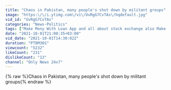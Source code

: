 ```yaml
---
title: "Chaos in Pakistan, many people's shot down by militant groups"
image: "https:\/\/i.ytimg.com\/vi\/UvRgG7CvTAs\/hqdefault.jpg"
vid_id: "UvRgG7CvTAs"
categories: "News-Politics"
tags: ["Make Mony With Loan App and all about stock exchange also Make Mony Online"]
date: "2021-10-01T21:00:35+03:00"
vid_date: "2021-10-01T14:30:02Z"
duration: "PT8M36S"
viewcount: "5232"
likeCount: "231"
dislikeCount: "13"
channel: "Only News 24x7"
---
```

{% raw %}Chaos in Pakistan, many people's shot down by militant groups{% endraw %}
